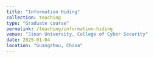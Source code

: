 ```yaml
---
title: "Information Hiding"
collection: teaching
type: "Graduate course"
permalink: /teaching/information-hiding
venue: "Jinan University, College of Cyber Security"
date: 2025-01-04
location: "Guangzhou, China"
---
```

